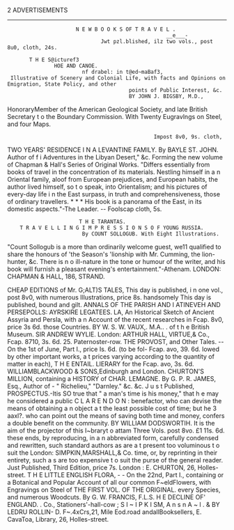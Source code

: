 2                                                 ADVERTISEMENTS
--                                                                                                             -      --

                          N E W B O O K S OF T R A V E L .
                                                       __e___-
                                  Jwt pzl.blished, ilz two vols., post 8u0, cloth, 24s.

           T H E S@icturef3
                   HOE AND CANOE.
                            nf drabel: in t@ed~maBaf3,
     Illustrative of Scenery and Colonial Life, with facts and Opinions on Emigration, State Policy, and other
                                           points of Public Interest, &c.
                                           BY JOHN J. BIGSBY, M.D.,
HonoraryMember of the American Geological Society, and late British Secretary t o the Boundary Commission.
                         With Twenty Eugravlngs on Steel, and four Maps.

                                                   Impost 8v0, 9s. cloth,

TWO YEARS' RESIDENCE I N A LEVANTINE
              FAMILY.
             By BAYLE ST. JOHN. Author of f i Adventures in the Libyan Desert,"                   &c.
                    Forming the new volume of Chapman & Hall's Series of Original Works.
   "Differs essentially from books of travel in the concentration of its materials. Nestling himself in a n
Oriental family, aloof from European prejudices, and European habits, the author lived himself, so t o speak,
into Orientalism; and his pictures of every-day life i n the East surpass, in truth and comprehensiveness,
those of ordinary travellers. * * * His book is a panorama of the East, in its domestic aspects."-The Leader.
                                           --
                                                     Foolscap cloth, 5s.

                           T H E TARANTAS.
        T R A V E L L I N G I M P R E S S I O N S O F YOUNG RUSSIA.
                            By COUNT SOLLOGUB. With Eight Illustrations.
  "Count Sollogub is a more than ordinarily welcome guest, we11 qualified to share the honours of 'the
Season's 'lionship with Mr. Cumming, the lion-hunter, &c. There is n o ill-nature in the tone or humour of
the writer, and his book will furnish a pleasant evening's entertainment."-Athenam.
                                   LONDON: CHAPMAN & HALL, 186, STRAND.

CHEAP EDITIONS of Mr. G;ALT)S TALES,                                  This day is published, i n one vol., post 8v0, with
                                                                         numerous Illustrations, price 8s. handsomely
                   This day is published,                                bound and gilt.
ANNALS OF THE PARISH AND                                          I   ATINEVEH AND PERSEPOLLS:
    AYRSKIRE LEGATEES.                                                LA, An Historical Sketch of Ancient Assyria and
                                                                      PersIa, with a n Account of the recent researches in
                  Fcap. 8v0, price 3s 6d.                             those Countries. BY W. S. W. VAUX,. M.A.. . of t h e
                                                                      British Museum.
           SIR ANDREW WYLIE.                                                London: ARTHUR HALL, VIRTUE,& Co.,
                     Fcap. 8710, 3s. 6d.                                              25. Paternoster-row.
     THE PROVOST, and Other Tales.                                                                        --
                                                                      On the 1st of June, Part I., price Is. 6d. (to be fol-
                     Fcap. avo, 39. 6d.                                lowed by other important works, a t prices varying
                                                                       according to the quantity of matter in each),
                 T H E ENTAIL.
                                                                                               LIERARY for the
               Fcap. avo, 3s. 6d.
     WILLIAMBLACKWOOD  & SONS,Edinburgh and
                  London.
                                                                      CHURTON'S
                                                                              MILLION, containing a HISTORY of CHAR.
                                                                      LEMAGNE. By G. P. R. JAMES,           Esq., Author of
                                                       -              " Richelieu," "Darnley."    &c. &c.
                      J u s t Published,                                 PROSPECTUS.-Itis SO true that " a man's time is
                                                                      his money," that h e may he considered a public
     C L A R E N D O N :                                              benefactor, who can devise the means of obtaining
                                                                      a n object a t the least possible cost of time; but he
                        3 aaxl?.                                      who can point out the means of saving both time and
                                                                      money, confers a double benefit on the community.
         BY WILLIAM DODSWORTIH.                                       It is the aim of the projector of this I~braryt o attam
           Three Vols. post 8vo. £1 11s. 6d.                          these ends, by reproducing, in a n abbreviated form,
                                                                      carefully condensed and rewritten, such standard
                                                                      authors as are a t present too voluminous t o suit the
         London: SIMPKIN,MARSHALL,& Co.                               time, or, by reprinting in their entirety, such a s are
                                                                      too expensive t o suit the purse of the general reader.
        Just Published, Third Edition, price 7s.                             London : E. CHURTON,     26, Holles-street.
T H E LITTLE ENGLISH FLORA,                                           -                          -
                                                                              On the 22nd, Part I., containing
          or a Botanical and Popular Account of all our
common F~eldFlowers, with Engravings on Steel of                           THE FIRST VOL. OF THE ORIGINAL.
every Species, and numerous Woodcuts. By G. W.
FRANCIS, F.L.S.                                                            H E DECLINE OF' ENGLAND.
                                  . Co., Stationers'-hall-cow ;
S I ~ I P K I SM, A n s n A ~ l . &                                                BY LEDRU ROLLIN-
 D. F~.4xCrs,21, Mile Eod.road andallBooksellers,                           E. CavaToa, Library, 26, Holles-street.
